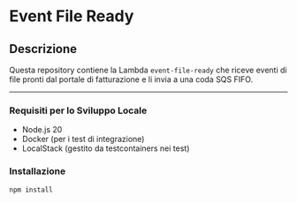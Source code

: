 # Event File Ready

## Descrizione
Questa repository contiene la Lambda `event-file-ready` che riceve eventi di file pronti dal portale di fatturazione e li invia a una coda SQS FIFO.

---

### Requisiti per lo Sviluppo Locale
- Node.js 20
- Docker (per i test di integrazione)
- LocalStack (gestito da testcontainers nei test)

### Installazione
```bash
npm install